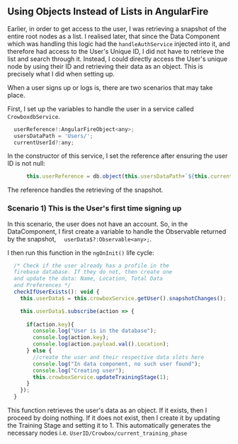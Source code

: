 ## Using Objects Instead of Lists in AngularFire

Earlier, in order to get access to the user, I was retrieving a snapshot of the entire root nodes as a list. I realised later, that since the Data Component which was handling this logic had the `handleAuthService` injected into it, and therefore had access to the User's Unique ID, I did not have to retrieve the list and search through it. Instead, I could directly access the User's unique node by using their ID and retrieving their data as an object. This is precisely what I did when setting up. 

When a user signs up or logs is, there are two scenarios that may take place. 

First, I set up the variables to handle the user in a service called `CrowboxdbService`. 

```js
  userReference!:AngularFireObject<any>;
  usersDataPath = 'Users/';
  currentUserId?:any;
```
In the constructor of this service, I set the reference after ensuring the user ID is not null:
```js
      this.userReference = db.object(this.usersDataPath+`${this.currentUserId}`);
```

The reference handles the retrieving of the snapshot. 

### Scenario 1) This is the User's first time signing up 
In this scenario, the user does not have an account. So, in the DataComponent, I first create a variable to handle the Observable returned by the snapshot, `  userData$?:Observable<any>;`. 

I then run this function in the `ngOnInit()` life cycle:
```js
  /* Check if the user already has a profile in the 
  firebase database. If they do not, then create one
  and update the data: Name, Location, Total Data
  and Preferences */
  checkIfUserExists(): void {
    this.userData$ = this.crowboxService.getUser().snapshotChanges();

    this.userData$.subscribe(action => {
      
      if(action.key){
        console.log("User is in the database");
        console.log(action.key);
        console.log(action.payload.val().Location);
      } else {
        //create the user and their respective data slots here
        console.log("In data component, no such user found");
        console.log("Creating user");
        this.crowboxService.updateTrainingStage(1);
      }
    });
  }
```

This function retrieves the user's data as an object. If it exists, then I proceed by doing nothing. If it does not exist, then I create it by updating the Training Stage and setting it to 1. This automatically generates the necessary nodes i.e. `UserID/Crowbox/current_training_phase`
